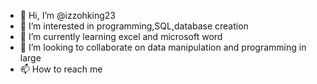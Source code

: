 - 👋 Hi, I’m @izzohking23
- 👀 I’m interested in programming,SQL,database creation 
- 🌱 I’m currently learning excel and microsoft word
- 💞️ I’m looking to collaborate on data manipulation and programming in large
- 📫 How to reach me 

<!---
izzohking23/izzohking23 is a ✨ special ✨ repository because its `README.md` (this file) appears on your GitHub profile.
You can click the Preview link to take a look at your changes.
--->
